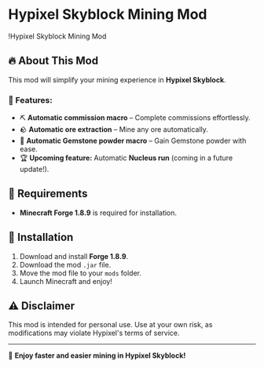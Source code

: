 # Hypixel Skyblock Mining Mod

!Hypixel Skyblock Mining Mod

## 🔥 About This Mod

This mod will simplify your mining experience in **Hypixel Skyblock**.

### 🚀 Features:
- ⛏️ **Automatic commission macro** – Complete commissions effortlessly.
- 🪨 **Automatic ore extraction** – Mine any ore automatically.
- 💎 **Automatic Gemstone powder macro** – Gain Gemstone powder with ease.
- 🏆 **Upcoming feature:** Automatic **Nucleus run** (coming in a future update!).

## 📌 Requirements
- **Minecraft Forge 1.8.9** is required for installation.

## 🔧 Installation
1. Download and install **Forge 1.8.9**.
2. Download the mod `.jar` file.
3. Move the mod file to your `mods` folder.
4. Launch Minecraft and enjoy!

## ⚠️ Disclaimer
This mod is intended for personal use. Use at your own risk, as modifications may violate Hypixel's terms of service.

---

🌟 **Enjoy faster and easier mining in Hypixel Skyblock!**
